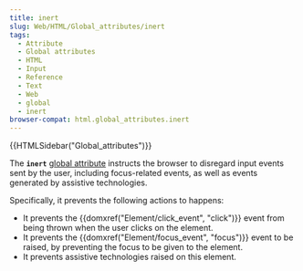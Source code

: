 ```yaml
---
title: inert
slug: Web/HTML/Global_attributes/inert
tags:
  - Attribute
  - Global attributes
  - HTML
  - Input
  - Reference
  - Text
  - Web
  - global
  - inert
browser-compat: html.global_attributes.inert
---
```


{{HTMLSidebar("Global_attributes")}}

The **`inert`** [global attribute](/en-US/docs/Web/HTML/Global_attributes) instructs the browser to disregard input events sent by the user, including focus-related events, as well as events generated by assistive technologies.

Specifically, it prevents the following actions to happens:

- It prevents the {{domxref("Element/click_event", "click")}} event from being thrown when the user clicks on the element.
- It prevents the {{domxref("Element/focus_event", "focus")}} event to be raised, by preventing the focus to be given to the element.
- It prevents assistive technologies raised on this element.
